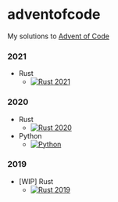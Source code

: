# adventofcode

My solutions to [Advent of Code](https://adventofcode.com/)


### 2021

- Rust
  - [![Rust 2021](https://github.com/sugyan/adventofcode/actions/workflows/rust_2021.yml/badge.svg?branch=main)](https://github.com/sugyan/adventofcode/actions/workflows/rust_2021.yml)


### 2020

- Rust
  - [![Rust 2020](https://github.com/sugyan/adventofcode/actions/workflows/rust_2020.yml/badge.svg)](https://github.com/sugyan/adventofcode/actions/workflows/rust_2020.yml)
- Python
  - [![Python](https://github.com/sugyan/adventofcode/actions/workflows/python.yml/badge.svg)](https://github.com/sugyan/adventofcode/actions/workflows/python.yml)


### 2019

- [WIP] Rust
  - [![Rust 2019](https://github.com/sugyan/adventofcode/actions/workflows/rust_2019.yml/badge.svg)](https://github.com/sugyan/adventofcode/actions/workflows/rust_2019.yml)
